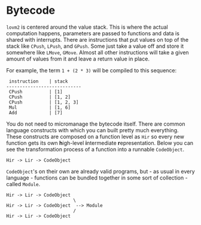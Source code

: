 # Bytecode

`lovm2` is centered around the value stack. This is where the actual computation happens, parameters are passed to functions and data is shared with interrupts. There are instructions that put values on top of the stack like `CPush`, `LPush`, and `GPush`. Some just take a value off and store it somewhere like `LMove`, `GMove`. Almost all other instructions will take a given amount of values from it and leave a return value in place.

For example, the term `1 + (2 * 3)` will be compiled to this sequence:

``` lir
 instruction    | stack
----------------------------
 CPush          | [1]
 CPush          | [1, 2]
 CPush          | [1, 2, 3]
 Mul            | [1, 6]
 Add            | [7]
```

You do not need to micromanage the bytecode itself. There are common language constructs with which you can built pretty much everything. These constructs are composed on a function level as `Hir` so every new function gets its own **h**igh-level **i**ntermediate **r**epresentation. Below you can see the transformation process of a function into a runnable `CodeObject`.

```
Hir -> Lir -> CodeObject
```

`CodeObject`'s on their own are already valid programs, but - as usual in every language - functions can be bundled together in some sort of collection - called `Module`.

```
Hir -> Lir -> CodeObject
                         \
Hir -> Lir -> CodeObject  --> Module
                         /
Hir -> Lir -> CodeObject
```
